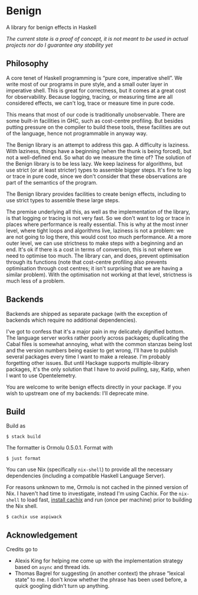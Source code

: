 # Benign

A library for benign effects in Haskell

_The current state is a proof of concept, it is not meant to be used
in actual projects nor do I guarantee any stability yet_

## Philosophy

A core tenet of Haskell programming is “pure core, imperative
shell”. We write most of our programs in pure style, and a small outer
layer in imperative shell. This is great for correctness, but it comes
at a great cost for observability. Because logging, tracing, or
measuring time are all considered effects, we can't log, trace or
measure time in pure code.

This means that most of our code is traditionally unobservable. There
are some built-in facilities in GHC, such as cost-centre
profiling. But besides putting pressure on the compiler to build these
tools, these facilities are out of the language, hence not
programmable in anyway way.

The Benign library is an attempt to address this gap. A difficulty is
laziness. With laziness, things have a beginning (when the thunk is
being forced), but not a well-defined end. So what do we measure the
time of? The solution of the Benign library is to be less lazy. We
keep laziness for algorithms, but use strict (or at least stricter)
types to assemble bigger steps. It's fine to log or trace in pure
code, since we don't consider that these observations are part of the
semantics of the program.

The Benign library provides facilities to create benign effects,
including to use strict types to assemble these large steps.

The premise underlying all this, as well as the implementation of the
library, is that logging or tracing is not very fast. So we don't want
to log or trace in places where performance is really essential. This
is why at the most inner level, where tight loops and algorithms live,
laziness is not a problem: we are not going to log there, this would
cost too much performance. At a more outer level, we can use
strictness to make steps with a beginning and an end. It's ok if there
is a cost in terms of conversion, this is not where we need to
optimise too much. The library can, and does, prevent optimisation
through its functions (note that cost-centre profiling also prevents
optimisation through cost centres; it isn't surprising that we are
having a similar problem). With the optimisation not working at that
level, strictness is much less of a problem.

## Backends

Backends are shipped as separate package (with the exception of
backends which require no additional dependencies).

I've got to confess that it's a major pain in my delicately dignified
bottom. The language server works rather poorly across packages;
duplicating the Cabal files is somewhat annoying, what with the common
stanzas being lost and the version numbers being easier to get wrong,
I'll have to publish several packages every time I want to make a
release. I'm probably forgetting other issues. But until Hackage
supports multiple-library packages, it's the only solution that I have
to avoid pulling, say, Katip, when I want to use Opentelemetry.

You are welcome to write benign effects directly in your package. If
you wish to upstream one of my backends: I'll deprecate mine.

## Build

Build as
```shell
$ stack build
```

The formatter is Ormolu 0.5.0.1. Format with
```shell
$ just format
```

You can use Nix (specifically `nix-shell`) to provide all the
necessary dependencies (including a compatible Haskell Language
Server).

For reasons unknown to me, Ormolu is not cached in the pinned version
of Nix. I haven't had time to investigate, instead I'm using
Cachix. For the `nix-shell` to load fast, [install
cachix](https://docs.cachix.org/installation) and run (once per
machine) prior to building the Nix shell.

```shell
$ cachix use aspiwack
```

## Acknowledgement

Credits go to
- Alexis King for helping me come up with the implementation strategy
  based on `async` and thread ids.
- Thomas Bagrel for suggesting (in another context) the phrase
  “lexical state” to me. I don't know whether the phrase has been used
  before, a quick googling didn't turn up anything.

